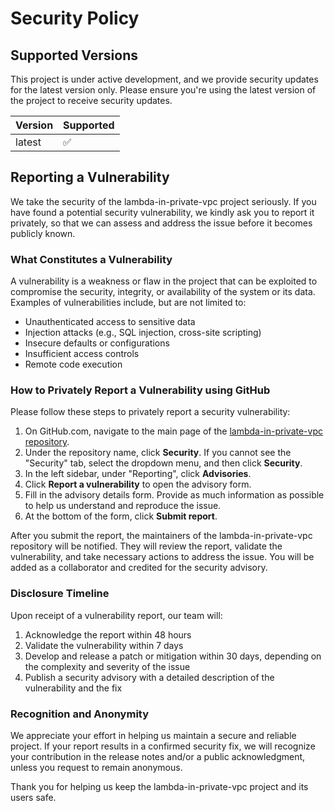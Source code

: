 # Security Policy

## Supported Versions

This project is under active development, and we provide security updates for the latest version only. Please ensure you're using the latest version of the project to receive security updates.

| Version | Supported          |
| ------- | ------------------ |
| latest  | :white_check_mark: |

## Reporting a Vulnerability

We take the security of the lambda-in-private-vpc project seriously. If you have found a potential security vulnerability, we kindly ask you to report it privately, so that we can assess and address the issue before it becomes publicly known.

### What Constitutes a Vulnerability

A vulnerability is a weakness or flaw in the project that can be exploited to compromise the security, integrity, or availability of the system or its data. Examples of vulnerabilities include, but are not limited to:

- Unauthenticated access to sensitive data
- Injection attacks (e.g., SQL injection, cross-site scripting)
- Insecure defaults or configurations
- Insufficient access controls
- Remote code execution

### How to Privately Report a Vulnerability using GitHub

Please follow these steps to privately report a security vulnerability:

1. On GitHub.com, navigate to the main page of the [lambda-in-private-vpc repository](https://github.com/Hack23/lambda-in-private-vpc).
2. Under the repository name, click **Security**. If you cannot see the "Security" tab, select the dropdown menu, and then click **Security**.
3. In the left sidebar, under "Reporting", click **Advisories**.
4. Click **Report a vulnerability** to open the advisory form.
5. Fill in the advisory details form. Provide as much information as possible to help us understand and reproduce the issue.
6. At the bottom of the form, click **Submit report**.

After you submit the report, the maintainers of the lambda-in-private-vpc repository will be notified. They will review the report, validate the vulnerability, and take necessary actions to address the issue. You will be added as a collaborator and credited for the security advisory.

### Disclosure Timeline

Upon receipt of a vulnerability report, our team will:

1. Acknowledge the report within 48 hours
2. Validate the vulnerability within 7 days
3. Develop and release a patch or mitigation within 30 days, depending on the complexity and severity of the issue
4. Publish a security advisory with a detailed description of the vulnerability and the fix

### Recognition and Anonymity

We appreciate your effort in helping us maintain a secure and reliable project. If your report results in a confirmed security fix, we will recognize your contribution in the release notes and/or a public acknowledgment, unless you request to remain anonymous.

Thank you for helping us keep the lambda-in-private-vpc project and its users safe.
